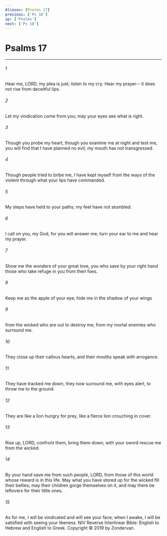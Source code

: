 ```yaml
---
Aliases: [Psalms 17]
previous: ['Ps 16']
up: ['Psalms']
next: ['Ps 18']
---
```

# Psalms 17

***


###### 1 
Hear me, LORD, my plea is just; listen to my cry. Hear my prayer-- it does not rise from deceitful lips. 

###### 2 
Let my vindication come from you; may your eyes see what is right. 

###### 3 
Though you probe my heart, though you examine me at night and test me, you will find that I have planned no evil; my mouth has not transgressed. 

###### 4 
Though people tried to bribe me, I have kept myself from the ways of the violent through what your lips have commanded. 

###### 5 
My steps have held to your paths; my feet have not stumbled. 

###### 6 
I call on you, my God, for you will answer me; turn your ear to me and hear my prayer. 

###### 7 
Show me the wonders of your great love, you who save by your right hand those who take refuge in you from their foes. 

###### 8 
Keep me as the apple of your eye; hide me in the shadow of your wings 

###### 9 
from the wicked who are out to destroy me, from my mortal enemies who surround me. 

###### 10 
They close up their callous hearts, and their mouths speak with arrogance. 

###### 11 
They have tracked me down, they now surround me, with eyes alert, to throw me to the ground. 

###### 12 
They are like a lion hungry for prey, like a fierce lion crouching in cover. 

###### 13 
Rise up, LORD, confront them, bring them down; with your sword rescue me from the wicked. 

###### 14 
By your hand save me from such people, LORD, from those of this world whose reward is in this life. May what you have stored up for the wicked fill their bellies; may their children gorge themselves on it, and may there be leftovers for their little ones. 

###### 15 
As for me, I will be vindicated and will see your face; when I awake, I will be satisfied with seeing your likeness. NIV Reverse Interlinear Bible: English to Hebrew and English to Greek. Copyright © 2019 by Zondervan.
